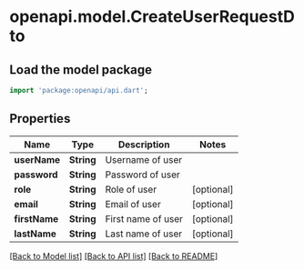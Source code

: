 # openapi.model.CreateUserRequestDto

## Load the model package
```dart
import 'package:openapi/api.dart';
```

## Properties
Name | Type | Description | Notes
------------ | ------------- | ------------- | -------------
**userName** | **String** | Username of user | 
**password** | **String** | Password of user | 
**role** | **String** | Role of user | [optional] 
**email** | **String** | Email of user | [optional] 
**firstName** | **String** | First name of user | [optional] 
**lastName** | **String** | Last name of user | [optional] 

[[Back to Model list]](../README.md#documentation-for-models) [[Back to API list]](../README.md#documentation-for-api-endpoints) [[Back to README]](../README.md)


